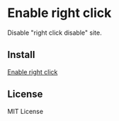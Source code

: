 Enable right click
=======

Disable "right click disable" site.

Install
-------
[Enable right click](https://chrome.google.com/webstore/detail/enable-right-click/hhojmcideegachlhfgfdhailpfhgknjm)

License
-------

MIT License
